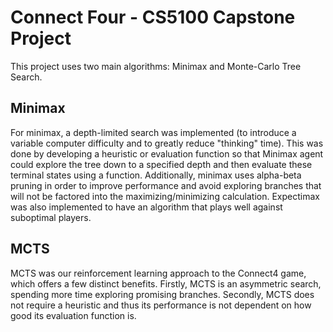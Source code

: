 # Connect Four - CS5100 Capstone Project

This project uses two main algorithms: Minimax and Monte-Carlo Tree Search. 

## Minimax 
For minimax, a depth-limited search was implemented (to introduce a variable computer difficulty and to greatly reduce "thinking" time). This was done by developing a heuristic or evaluation function so that Minimax agent could explore the tree down to a specified depth and then evaluate these terminal states using a function. Additionally, minimax uses alpha-beta pruning in order to improve performance and avoid exploring branches that will not be factored into the maximizing/minimizing calculation.
Expectimax was also implemented to have an algorithm that plays well against suboptimal players. 

## MCTS
MCTS was our reinforcement learning approach to the Connect4 game, which offers a few distinct benefits. Firstly, MCTS is an asymmetric search, spending more time exploring promising branches. Secondly, MCTS does not require a heuristic and thus its performance is not dependent on how good its evaluation function is. 
